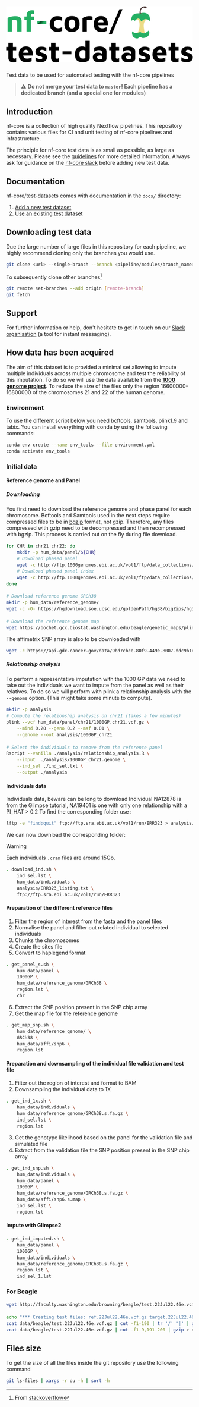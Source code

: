 # ![nfcore/test-datasets](docs/images/test-datasets_logo.png)
Test data to be used for automated testing with the nf-core pipelines

> ⚠️ **Do not merge your test data to `master`! Each pipeline has a dedicated branch (and a special one for modules)**

## Introduction

nf-core is a collection of high quality Nextflow pipelines. This repository contains various files for CI and unit testing of nf-core pipelines and infrastructure.

The principle for nf-core test data is as small as possible, as large as necessary. Please see the [guidelines](https://nf-co.re/docs/contributing/test_data_guidelines) for more detailed information. Always ask for guidance on the [nf-core slack](https://nf-co.re/join) before adding new test data.

## Documentation

nf-core/test-datasets comes with documentation in the `docs/` directory:

01. [Add a new  test dataset](https://github.com/nf-core/test-datasets/blob/master/docs/ADD_NEW_DATA.md)
02. [Use an existing test dataset](https://github.com/nf-core/test-datasets/blob/master/docs/USE_EXISTING_DATA.md)

## Downloading test data

Due the large number of large files in this repository for each pipeline, we highly recommend cloning only the branches you would use.

```bash
git clone <url> --single-branch --branch <pipeline/modules/branch_name>
```

To subsequently clone other branches[^1]

```bash
git remote set-branches --add origin [remote-branch]
git fetch
```

## Support

For further information or help, don't hesitate to get in touch on our [Slack organisation](https://nf-co.re/join/slack) (a tool for instant messaging).

[^1]: From [stackoverflow](https://stackoverflow.com/a/60846265/11502856)

## How data has been acquired

The aim of this dataset is to provided a minimal set allowing to impute multiple individuals across multiple chromosome and test the reliability of this imputation.
To do so we will use the data available from the [**1000 genome project**](http://ftp.1000genomes.ebi.ac.uk).
To reduce the size of the files only the region 16600000-16800000 of the chromosomes 21 and 22 of the human genome.

### Environment

To use the different script below you need bcftools, samtools, plink1.9 and tabix.
You can install everything with conda by using the following commands:

```bash
conda env create --name env_tools --file environment.yml
conda activate env_tools
```

### Initial data

#### Reference genome and Panel

##### Downloading

You first need to download the reference genome and phase panel for each chromosome.
Bcftools and Samtools used in the next steps require compressed files to be in [bgzip](https://www.htslib.org/doc/bgzip.html) format, not gzip.
Therefore, any files compressed with gzip need to be decompressed and then recompressed with bgzip. This process is carried out on the fly during file download.

```bash
for CHR in chr21 chr22; do
    mkdir -p hum_data/panel/${CHR}
    # Download phased panel
    wget -c http://ftp.1000genomes.ebi.ac.uk/vol1/ftp/data_collections/1000G_2504_high_coverage/working/20201028_3202_phased/CCDG_14151_B01_GRM_WGS_2020-08-05_${CHR}.filtered.shapeit2-duohmm-phased.vcf.gz -O hum_data/panel/${CHR}/1000GP.${CHR}.vcf.gz
    # Download phased panel index
    wget -c http://ftp.1000genomes.ebi.ac.uk/vol1/ftp/data_collections/1000G_2504_high_coverage/working/20201028_3202_phased/CCDG_14151_B01_GRM_WGS_2020-08-05_${CHR}.filtered.shapeit2-duohmm-phased.vcf.gz.tbi -O hum_data/panel/${CHR}/1000GP.${CHR}.vcf.gz.tbi
done

# Download reference genome GRCh38
mkdir -p hum_data/reference_genome/
wget -c -O- https://hgdownload.soe.ucsc.edu/goldenPath/hg38/bigZips/hg38.fa.gz | gunzip | bgzip  > hum_data/reference_genome/GRCh38.fa.bgz

# Download the reference genome map
wget https://bochet.gcc.biostat.washington.edu/beagle/genetic_maps/plink.GRCh38.map.zip -O hum_data/reference_genome/GRCh38.map.zip
```

The affimetrix SNP array is also to be downloaded with

```bash
wget -c https://api.gdc.cancer.gov/data/9bd7cbce-80f9-449e-8007-ddc9b1e89dfb -O hum_data/affi/snp6.txt.gz
```

##### Relationship analysis

To perform a representative imputation with the 1000 GP data we need to take out the individuals we want to impute from the panel as well as their relatives.
To do so we will perform with plink a relationship analysis with the `--genome` option. (This might take some minute to compute).

```bash
mkdir -p analysis
# Compute the relationship analysis on chr21 (takes a few minutes)
plink --vcf hum_data/panel/chr21/1000GP.chr21.vcf.gz \
    --mind 0.20 --geno 0.2 --maf 0.01 \
    --genome --out analysis/1000GP_chr21 

# Select the individuals to remove from the reference panel
Rscript --vanilla ./analysis/relationship_analysis.R \
    --input  ./analysis/1000GP_chr21.genome \
    --ind_sel ./ind_sel.txt \
    --output ./analysis
```

#### Individuals data

Individuals data, beware can be long to download
Individual NA12878 is from the Glimpse tutorial, NA19401 is one with only one relationship with a PI_HAT > 0.2
To find the corresponding folder use :

```bash
lftp -e "find;quit" ftp://ftp.sra.ebi.ac.uk/vol1/run/ERR323 > analysis/ERR323_listing.txt
```

We can now download the corresponding folder:

> [!WARNING]
> Each individuals `.cram` files are around 15Gb.

```bash
. download_ind.sh \
    ind_sel.lst \
    hum_data/individuals \
    analysis/ERR323_listing.txt \
    ftp://ftp.sra.ebi.ac.uk/vol1/run/ERR323
```

#### Preparation of the different reference files

1) Filter the region of interest from the fasta and the panel files
2) Normalise the panel and filter out related individual to selected individuals
3) Chunks the chromosomes
4) Create the sites file
5) Convert to haplegend format

```bash
. get_panel_s.sh \
    hum_data/panel \
    1000GP \
    hum_data/reference_genome/GRCh38 \
    region.lst \
    chr
```

6) Extract the SNP position present in the SNP chip array
7) Get the map file for the reference genome

```bash
. get_map_snp.sh \
    hum_data/reference_genome/ \
    GRCh38 \
    hum_data/affi/snp6 \
    region.lst
```

#### Preparation and downsampling of the individual file validation and test file

1) Filter out the region of interest and format to BAM
2) Downsampling the individual data to 1X

```bash
. get_ind_1x.sh \
    hum_data/individuals \
    hum_data/reference_genome/GRCh38.s.fa.gz \
    ind_sel.lst \
    region.lst
```

3) Get the genotype likelihood based on the panel for the validation file and simulated file
4) Extract from the validation file the SNP position present in the SNP chip array

```bash
. get_ind_snp.sh \
    hum_data/individuals \
    hum_data/panel \
    1000GP \
    hum_data/reference_genome/GRCh38.s.fa.gz \
    hum_data/affi/snp6.s.map \
    ind_sel.lst \
    region.lst
```

#### Impute with Glimpse2

```bash
. get_ind_imputed.sh \
    hum_data/panel \
    1000GP \
    hum_data/individuals \
    hum_data/reference_genome/GRCh38.s.fa.gz \
    region.lst \
    ind_sel_1.lst
```

### For Beagle

```bash
wget http://faculty.washington.edu/browning/beagle/test.22Jul22.46e.vcf.gz -O data/beagle/test.22Jul22.46e.vcf.gz

echo "*** Creating test files: ref.22Jul22.46e.vcf.gz target.22Jul22.46e.vcf.gz ***"
zcat data/beagle/test.22Jul22.46e.vcf.gz | cut -f1-190 | tr '/' '|' | gzip > data/beagle/ref.22Jul22.46e.vcf.gz
zcat data/beagle/test.22Jul22.46e.vcf.gz | cut -f1-9,191-200 | gzip > data/beagle/target.22Jul22.46e.vcf.gz
```

## Files size

To get the size of all the files inside the git repository use the following command

```bash
git ls-files | xargs -r du -h | sort -h
```
